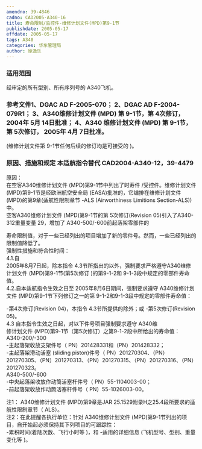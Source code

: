 ```yaml
---
amendno: 39-4846  
cadno: CAD2005-A340-16  
title: 寿命限制/监控件-维修计划文件(MPD)第9-1节  
publishdate: 2005-05-17  
effdate: 2005-05-17  
tags: A340  
categories: 华东管理局  
author: 徐逸乐  
---
```

  
### 适用范围  
经审定的所有型别、所有序列号的 A340飞机。  
  
<!--more-->  
### 参考文件1、DGAC AD F-2005-070； 2、DGAC AD F-2004-079R1； 3、A340维修计划文件 (MPD) 第 9-1节，第 4次修订， 2004年 5月 14日批准； 4、A340 维修计划文件 (MPD) 第 9-1节，第 5次修订， 2005年 4月 7日批准。  
 (维修计划文件第 9-1节任何后续的修订均是可接受的 )。  
  
### 原因、措施和规定 本适航指令替代 CAD2004-A340-12，39-4479  
原因：  
在空客A340维修计划文件 (MPD)第9-1节中列出了时寿件 /受控件。维修计划文件 (MPD)第9-1节是经欧洲航空安全局 (EASA)批准的，它编排在维修计划文件 (MPD)的第9章(适航性限制章节 -ALS (Airworthiness Limitions Section-ALS))中。  
空客A340维修计划文件 (MPD)第9-1节的第 5次修订(Revision 05)引入了A340-312重量变量 29，增加了 A340-500/-600前起落架零部件的  
  
寿命限制值，对于一些已经列出的项目增加了新的零件号。然而，一些已经列出的限制值降低了。  
强制性措施和符合性时间：  
    4.1.自  
2005年8月7日起，除本指令 4.3节所指出的以外，强制要求严格遵守A340维修计划文件 (MPD)第9-1节(第5次修订 )的第9-1-2和 9-1-3段中规定的零部件寿命值。  
    4.2.自本适航指令生效之日至 2005年8月6日期间，强制要求遵守 A340维修计划文件 (MPD)第9-1节下列修订之一的第 9-1-2和9-1-3段中规定的零部件寿命值：  
  
-第4次修订(Revision 04)，本指令 4.3节所提供的除外；或 -第5次修订(Revision 05)。  
4.3 自本指令生效之日起，对以下件号项目强制要求遵守 A340维  
修计划文件 (MPD)第9-1节（第5次修订）之第9-1-2段中所给出的寿命值： A340-200/-300  
-主起落架收放支架件号（ PN）201428331和（PN）201428332；  
-主起落架滑动活塞 (sliding piston)件号（ PN）201270304、（PN） 201270305、（PN）201270313、（PN）201270315、（PN）201270316、（PN）201270323。  
A340-500/-600  
-中央起落架收放作动筒活塞杆件号（ PN）55-1104003-00；  
-前起落架收放作动筒活塞杆件号（ PN）55-1026003-00。  
  
注1： A340维修计划文件 (MPD)第9章是JAR 25.1529附录H之25.4段所要求的适航性限制章节（ ALS）。  
注2：在此提醒各执行单位：针对 A340维修计划文件 (MPD)第9-1节列出的项目，自开始起必须保持其下列项目的可跟踪性：  
-累积时间(着陆次数、飞行小时等 )，和 -适用的详细信息 (飞机型号、型别、重量变化等 )。  
  
